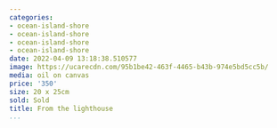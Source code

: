 ```yaml
---
categories:
- ocean-island-shore
- ocean-island-shore
- ocean-island-shore
- ocean-island-shore
date: 2022-04-09 13:18:38.510577
image: https://ucarecdn.com/95b1be42-463f-4465-b43b-974e5bd5cc5b/
media: oil on canvas
price: '350'
size: 20 x 25cm
sold: Sold
title: From the lighthouse
...
```

